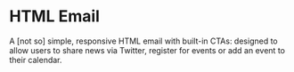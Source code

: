 HTML Email
=========

A [not so] simple, responsive HTML email with built-in CTAs: designed to allow users to share news via Twitter, register for events or add an event to their calendar.
